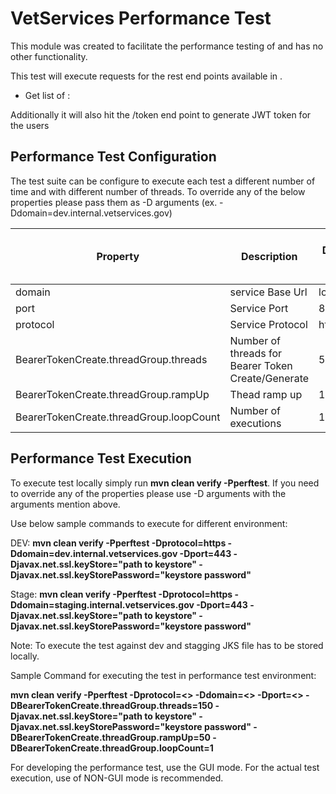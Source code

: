 
# VetServices <Service Name> Performance Test

This module was created to facilitate the performance testing of  <Service Name> and has no other functionality.

This test will execute requests for the <no of endpoints> rest end points available in <Service Name>.

- Get list of <endpoint name>: <URL>


Additionally it will also hit the /token end point to generate JWT token for the users

## Performance Test Configuration

The test suite can be configure to execute each test a different number of time and with different number of threads.
To override any of the below properties please pass them as -D arguments (ex. -Ddomain=dev.internal.vetservices.gov)

|Property|Description|Default Value|Perf Env Test Values|
|-|-|-|-|
|domain| service Base Url|localhost| |
|port|Service Port|8762|443 |
|protocol| Service Protocol|http|https |
|BearerTokenCreate.threadGroup.threads|Number of threads for Bearer Token Create/Generate|5|150|
|BearerTokenCreate.threadGroup.rampUp|Thead ramp up|1|50|
|BearerTokenCreate.threadGroup.loopCount|Number of executions |1|1|

## Performance Test Execution

To execute test locally simply run **mvn clean verify -Pperftest**. If you need to override any of the properties please use -D arguments with the arguments mention above.

Use below sample commands to execute for different environment:

DEV: **mvn clean verify -Pperftest -Dprotocol=https -Ddomain=dev.internal.vetservices.gov -Dport=443  -Djavax.net.ssl.keyStore="path to keystore" -Djavax.net.ssl.keyStorePassword="keystore password"**

Stage: **mvn clean verify -Pperftest -Dprotocol=https -Ddomain=staging.internal.vetservices.gov -Dport=443 -Djavax.net.ssl.keyStore="path to keystore" -Djavax.net.ssl.keyStorePassword="keystore password"**

Note: To execute the test against dev and stagging JKS file has to be stored locally.

Sample Command for executing the test in performance test environment: 

**mvn clean verify -Pperftest -Dprotocol=<> -Ddomain=<> -Dport=<> -DBearerTokenCreate.threadGroup.threads=150 
-Djavax.net.ssl.keyStore="path to keystore" -Djavax.net.ssl.keyStorePassword="keystore password" -DBearerTokenCreate.threadGroup.rampUp=50 -DBearerTokenCreate.threadGroup.loopCount=1**

For developing the performance test, use the GUI mode. For the actual test execution, use of NON-GUI mode is recommended.
